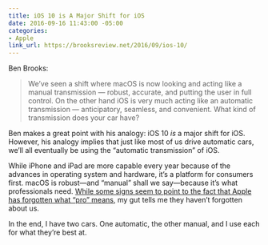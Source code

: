 ```yaml
---
title: iOS 10 is A Major Shift for iOS
date: 2016-09-16 11:43:00 -05:00
categories:
- Apple
link_url: https://brooksreview.net/2016/09/ios-10/
---
```


Ben Brooks:

> We’ve seen a shift where macOS is now looking and acting like a manual transmission — robust, accurate, and putting the user in full control. On the other hand iOS is very much acting like an automatic transmission — anticipatory, seamless, and convenient. What kind of transmission does your car have?

Ben makes a great point with his analogy: iOS 10 *is* a major shift for iOS. However, his analogy implies that just like most of us drive automatic cars, we’ll all eventually be using the “automatic transmission” of iOS.

While iPhone and iPad are more capable every year because of the advances in operating system and hardware, it’s a platform for consumers first. macOS is robust—and “manual” shall we say—because it’s what professionals need. [While some signs seem to point to the fact that Apple has forgotten what “pro” means](/2016/09/apple-removing-ports-from-macbook-pro/), my gut tells me they haven’t forgotten about us.

In the end, I have two cars. One automatic, the other manual, and I use each for what they’re best at.
